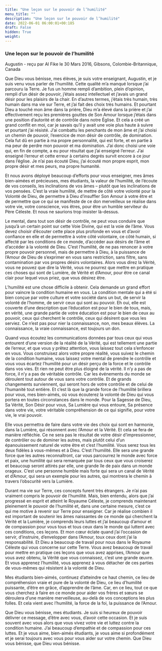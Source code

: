 ```yaml
---
title: "Une leçon sur le pouvoir de l’humilité"
menu_title: ""
description: "Une leçon sur le pouvoir de l’humilité"
date: 2022-06-01 06:00:01+00:185
draft: False
hidden: True
weight:
---
```

### Une leçon sur le pouvoir de l’humilité

Augustin - reçu par Al Fike le 30 Mars 2016, Gibsons, Colombie-Britannique, Canada

Que Dieu vous bénisse, mes élèves, je suis votre enseignant, Augustin, et je suis venu vous parler de l’humilité. Cette qualité m’a manqué lorsque j’ai parcouru la Terre. Je fus un homme rempli d’ambition, plein d’opinion, rempli d’un désir de pouvoir, j’étais assez intellectuel et j’avais un grand désir pour les plaisirs de la chair. En d’autres termes, j’étais très humain, très humain dans ma vie sur Terre, et j’ai fait des choix très humains. Et pourtant Dieu a touché mon âme dans la prière, Dieu m’a élevé dans la prière et j’ai effectivement reçu les premières gouttes de Son Amour lorsque j’étais dans une position d’autorité et de contrôle dans notre Église. Et cela a créé un grand conflit en moi, car je savais qu’il y avait une voie plus haute à suivre et pourtant j’ai résisté. J’ai combattu les penchants de mon âme et j’ai choisi un chemin de pouvoir, l’exercice de mon désir de contrôle, de domination. Cela fut dû en partie à ma propre personnalité, qui est forte, et en partie à ma peur de perdre mon pouvoir et ma domination. J’ai donc choisi une voie qui, en fin de compte, a eu pour résultat que j’ai enseigné l’erreur. J’ai enseigné l’erreur et cette erreur à certains degrés survit encore à ce jour dans l’église. Je n’ai pas écouté Dieu, j’ai écouté mon propre esprit, mon propre désir et mes peurs, ma propre humanité.

Et nous avons déployé beaucoup d’efforts pour vous enseigner, mes âmes bien-aimées et précieuses, mes étudiants, la valeur de l’humilité, de l’écoute de vos conseils, les inclinations de vos âmes – plutôt que les inclinations de vos pensées. C’est la vraie humilité, de mettre de côté votre volonté pour la Volonté de Dieu, de permettre à Dieu d’insuffler Son Amour à votre être et de permettre que ce qui se manifeste de ce don merveilleux se réalise dans votre vie, votre conscience, vos êtres, pour être un humble serviteur du Père Céleste. Et nous ne saurions trop insister là-dessus.

Le mental, dans tout son désir de contrôle, ne peut vous conduire que jusqu’à un certain point sur cette Voie Divine, qui est la voie de l’âme. Vous devez choisir d’écouter cette place plus profonde en vous et d’avoir confiance en elle et de permettre à votre côté volontaire, ce côté humain, si affecté par les conditions de ce monde, d’accéder aux désirs de l’âme et d’accéder à la volonté de Dieu. C’est l’humilité, de ne pas renoncer à votre propre pouvoir personnel, mais de permettre à Dieu, à la puissance de l’Amour de Dieu de s’exprimer en vous sans restriction, sans filtre, sans contamination par vos propres désirs volontaires. Alors vous direz la Vérité, vous ne pouvez que dire la Vérité, vous ne pourrez que mettre en pratique ces choses qui sont de Lumière, de Vérité et d’Amour, pour être ce canal clair pour lequel vous priez, que vous désirez être.

L’humilité est une chose difficile à obtenir. Cela demande un grand effort pour vaincre la condition humaine en vous. La condition mentale qui a été si bien conçue par votre culture et votre société dans un but, de servir la volonté de l’homme, de servir ceux qui sont au pouvoir. Eh oui, elle est couverte d’une description que l’éducation est pour le bien de tous, mais, en vérité, une grande partie de votre éducation est pour le bien de ceux au pouvoir, ceux qui cherchent le contrôle, ceux qui désirent que vous les serviez. Ce n’est pas pour nier la connaissance, non, mes beaux élèves. La connaissance, la vraie connaissance, est toujours un don.

Quand vous écoutez les communications données par tous ceux qui vous entourent d’une version de la réalité de la Vérité, qui est tellement une partie de l’erreur, et que vous y prêtez attention, vous laissez tout cela s’enfoncer en vous. Vous construisez alors votre propre réalité, vous suivez le chemin de la condition humaine, vous laissez votre mental de prendre le contrôle et vous vous écartez l’humilité pour un désir perçu de la force et le contrôle dans vos vies. Et rien ne peut être plus éloigné de la vérité. Il n’y a pas de force, il n’y a pas de véritable contrôle. Car les événements du monde se déroulent tout autour de vous sans votre contrôle. Et de grands changements surviennent, qui seront hors de votre contrôle et de celui de l’humanité tout entière. Et c’est là que la grande force de l’humilité brillera pour vous, mes bien-aimés, où vous écouterez la volonté de Dieu qui vous portera en toutes circonstances dans le monde. Pour la Sagesse de Dieu, Sa Vérité, Son Désir pour vous, Sa Lumière qui vous entoure, Sa présence dans votre vie, votre véritable compréhension de ce qui signifie, pour votre vie, le vrai pouvoir.

Elle vous permettra de faire dans votre vie des choix qui sont en harmonie, dans la Lumière, qui résonnent avec l’Amour et la Vérité. Et cela se fera de manière réfléchie. Ce ne sera pas le résultat de votre désir d’impressionner, de contrôler ou de dominer les autres, mais plutôt celui d’un épanouissement naturel de votre être et c’est l’humilité. Vous serez tous les deux fidèles à vous-mêmes et à Dieu. C’est l’humilité. Elle sera une grande force que les autres reconnaîtront, car vous parcourrez le monde avec force et paix, une humilité qui sera remarquée par tous ceux que vous croiserez et beaucoup seront attirés par elle, une grande île de paix dans un monde orageux. C’est une personne humble mais forte qui sera un canal de Vérité et d’Amour, qui sera un exemple pour les autres, qui montrera le chemin à travers l’obscurité vers la Lumière.

Durant ma vie sur Terre, ces concepts furent très étrangers. Je n’ai pas vraiment compris le pouvoir de l’humilité. Mais, bien entendu, alors que j’ai progressé en esprit et atteint le Royaume Céleste, je comprends maintenant pleinement le pouvoir de l’humilité et, dans une certaine mesure, c’est ce qui me motive à revenir sur Terre pour enseigner. Car je réalise combien il est important de soutenir les âmes naissantes de ce monde qui cherchent la Vérité et la Lumière, je comprends leurs luttes et j’ai beaucoup d’amour et de compassion pour vous tous et tous ceux dans le monde qui luttent avec ces conditions, ces leçons. Et mon cœur éclate quand j’ai l’occasion de servir, d’instruire, d’envelopper dans l’Amour, toux ceux dont j’ai la responsabilité. Et Dieu a beaucoup de travail pour nous dans le Royaume Céleste qui vous concerne sur cette Terre. Vous avez beaucoup de travail pour mettre en pratique ces leçons que vous avez apprises, l’Amour que vous avez obtenu, la Vérité que vous connaissez, c’est une grande œuvre. Et vous apprenez l’humilité, vous apprenez à vous détacher de ces parties de vous-mêmes qui résistent à la volonté de Dieu.

Mes étudiants bien-aimés, continuez d’atteindre ce haut chemin, ce lieu de compréhension vraie et pure de la volonté de Dieu, ce lieu d’humilité puissante, d’être en grâce, d’apprendre de l’âme. Car, en ce lieu, tout ce que vous cherchez à faire en ce monde pour aider vos frères et sœurs se déroulera d’une manière merveilleuse, au-delà de vos conceptions les plus folles. Et cela vient avec l’humilité, la force de la foi, la puissance de l’Amour.

Que Dieu vous bénisse, mes étudiants. Je suis si heureux de pouvoir délivrer ce message, d’être avec vous, d’avoir cette occasion. Et je suis souvent avec vous alors que vous vivez votre vie et luttez contre la condition humaine. J’ai beaucoup d’empathie et de compassion pour ces luttes. Et je vous aime, bien-aimés étudiants, je vous aime si profondément et je serai toujours avec vous pour vous aider sur votre chemin. Que Dieu vous bénisse, que Dieu vous bénisse.



